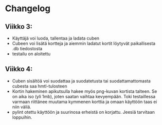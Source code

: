 # Changelog

## Viikko 3:

- Käyttäjä voi luoda, tallentaa ja ladata cuben
- Cubeen voi lisätä kortteja ja aiemmin ladatut kortit löytyvät paikallisesta .db tiedostosta
- testailu on aloitettu


## Viikko 4:

- Cuben sisältöä voi suodattaa ja suodatetusta tai suodattamattomasta cubesta saa hmtl-tulosteen
- Kortin hakeminen apikutsulla hakee myös png-kuvan kortista talteen. Se on aika iso (yli 1mb), joten saatan vaihtaa kevyempään. Toki testaillessa varmaan riittänee muutama kymmenen korttia ja omaan käyttöön taas ei niin väliä.
- pylint otettu käyttöön ja suurinosa erheistä on korjattu. Jeesiä tarvitaan loppuihin.

